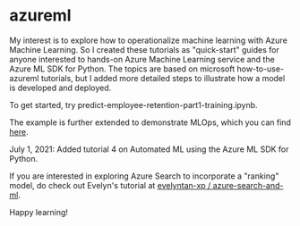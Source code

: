 # azureml
My interest is to explore how to operationalize machine learning with Azure Machine Learning. So I created these tutorials as "quick-start" guides for anyone interested to hands-on Azure Machine Learning service and the Azure ML SDK for Python. The topics are based on microsoft how-to-use-azureml tutorials, but I added more detailed steps to illustrate how a model is developed and deployed.

To get started, try predict-employee-retention-part1-training.ipynb.

The example is further extended to demonstrate MLOps, which you can find [here](https://github.com/leekokhow/MLOpsPy).

July 1, 2021: 
Added tutorial 4 on Automated ML using the Azure ML SDK for Python.

If you are interested in exploring Azure Search to incorporate a "ranking" model, do check out Evelyn's tutorial at [evelyntan-xp /
azure-search-and-ml](https://github.com/evelyntan-xp/azure-search-and-ml).

Happy learning! 
